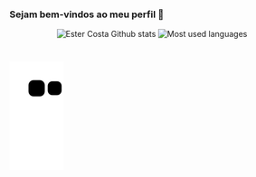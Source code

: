 ### Sejam bem-vindos ao meu perfil 👋

<p align="center">
  <img align="center"
      alt="Ester Costa Github stats"
      style="margin-bottom: 10px;"
      height="165" src="https://github-readme-stats.vercel.app/api?username=alwspiderc&theme=ayu-mirage&show_icons=true&count_private=true" />
  <img
    align="center"
    alt="Most used languages"
    style="margin-bottom: 10px;"
    src="https://github-readme-stats-eight-theta.vercel.app/api/top-langs/?username=alwspiderc&layout=compact&langs_count=6&theme=ayu-mirage"
  />
</p>

##
![Snake animation](https://github.com/rafaballerini/rafaballerini/blob/output/github-contribution-grid-snake.svg)
